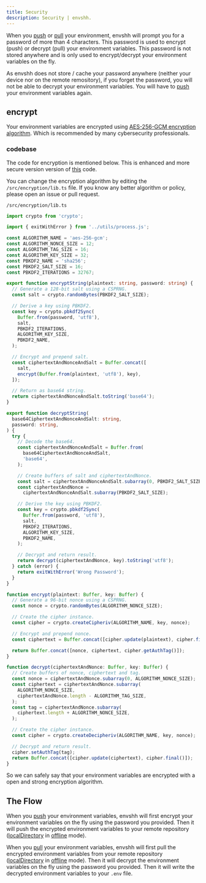 ```yaml
---
title: Security
description: Security | envshh.
---
```


When you [push](/commands/push) or [pull](/commands/pull) your environment, envshh will prompt you for a password of more than 4 characters. This password is used to encrypt (push) or decrypt (pull) your environment variables. This password is not stored anywhere and is only used to encrypt/decrypt your environment variables on the fly.

As envshh does not store / cache your password anywhere (neither your device nor on the remote remository), if you forget the password, you will not be able to decrypt your environment variables. You will have to [push](/commands/push) your environment variables again.

## encrypt

Your environment variables are encrypted using [AES-256-GCM encryption algorithm](https://en.wikipedia.org/wiki/Galois/Counter_Mode).
Which is recommended by many cybersecurity professionals.

### codebase

The code for encryption is mentioned below. This is enhanced and more secure version version of [this](https://github.com/luke-park/SecureCompatibleEncryptionExamples/blob/master/JavaScript/SCEE-Node.js) code.

You can change the encryption algorithm by editing the `/src/encryption/lib.ts` file. If you know any better algorithm or policy, please open an issue or pull request.

`/src/encryption/lib.ts`

```ts
import crypto from 'crypto';

import { exitWithError } from '../utils/process.js';

const ALGORITHM_NAME = 'aes-256-gcm';
const ALGORITHM_NONCE_SIZE = 12;
const ALGORITHM_TAG_SIZE = 16;
const ALGORITHM_KEY_SIZE = 32;
const PBKDF2_NAME = 'sha256';
const PBKDF2_SALT_SIZE = 16;
const PBKDF2_ITERATIONS = 32767;

export function encryptString(plaintext: string, password: string) {
  // Generate a 128-bit salt using a CSPRNG.
  const salt = crypto.randomBytes(PBKDF2_SALT_SIZE);

  // Derive a key using PBKDF2.
  const key = crypto.pbkdf2Sync(
    Buffer.from(password, 'utf8'),
    salt,
    PBKDF2_ITERATIONS,
    ALGORITHM_KEY_SIZE,
    PBKDF2_NAME,
  );

  // Encrypt and prepend salt.
  const ciphertextAndNonceAndSalt = Buffer.concat([
    salt,
    encrypt(Buffer.from(plaintext, 'utf8'), key),
  ]);

  // Return as base64 string.
  return ciphertextAndNonceAndSalt.toString('base64');
}

export function decryptString(
  base64CiphertextAndNonceAndSalt: string,
  password: string,
) {
  try {
    // Decode the base64.
    const ciphertextAndNonceAndSalt = Buffer.from(
      base64CiphertextAndNonceAndSalt,
      'base64',
    );

    // Create buffers of salt and ciphertextAndNonce.
    const salt = ciphertextAndNonceAndSalt.subarray(0, PBKDF2_SALT_SIZE);
    const ciphertextAndNonce =
      ciphertextAndNonceAndSalt.subarray(PBKDF2_SALT_SIZE);

    // Derive the key using PBKDF2.
    const key = crypto.pbkdf2Sync(
      Buffer.from(password, 'utf8'),
      salt,
      PBKDF2_ITERATIONS,
      ALGORITHM_KEY_SIZE,
      PBKDF2_NAME,
    );

    // Decrypt and return result.
    return decrypt(ciphertextAndNonce, key).toString('utf8');
  } catch (error) {
    return exitWithError('Wrong Password');
  }
}

function encrypt(plaintext: Buffer, key: Buffer) {
  // Generate a 96-bit nonce using a CSPRNG.
  const nonce = crypto.randomBytes(ALGORITHM_NONCE_SIZE);

  // Create the cipher instance.
  const cipher = crypto.createCipheriv(ALGORITHM_NAME, key, nonce);

  // Encrypt and prepend nonce.
  const ciphertext = Buffer.concat([cipher.update(plaintext), cipher.final()]);

  return Buffer.concat([nonce, ciphertext, cipher.getAuthTag()]);
}

function decrypt(ciphertextAndNonce: Buffer, key: Buffer) {
  // Create buffers of nonce, ciphertext and tag.
  const nonce = ciphertextAndNonce.subarray(0, ALGORITHM_NONCE_SIZE);
  const ciphertext = ciphertextAndNonce.subarray(
    ALGORITHM_NONCE_SIZE,
    ciphertextAndNonce.length - ALGORITHM_TAG_SIZE,
  );
  const tag = ciphertextAndNonce.subarray(
    ciphertext.length + ALGORITHM_NONCE_SIZE,
  );

  // Create the cipher instance.
  const cipher = crypto.createDecipheriv(ALGORITHM_NAME, key, nonce);

  // Decrypt and return result.
  cipher.setAuthTag(tag);
  return Buffer.concat([cipher.update(ciphertext), cipher.final()]);
}
```

So we can safely say that your environment variables are encrypted with a open and strong encryption algorithm.

## The Flow

When you [push](/commands/push) your environment variables, envshh will first encrypt your environment variables on the fly using the password you provided. Then it will push the encrypted environment variables to your remote repository ([localDirectory](/core-concepts/instance/#3-local-directory-path) in [offline](/core-concepts/offline) mode).

When you [pull](/commands/pull) your environment variables, envshh will first pull the encrypted environment variables from your remote repository ([localDirectory](/core-concepts/instance/#3-local-directory-path) in [offline](/core-concepts/offline) mode). Then it will decrypt the environment variables on the fly using the password you provided. Then it will write the decrypted environment variables to your `.env` file.
